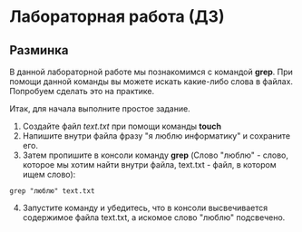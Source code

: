 # Лабораторная работа (ДЗ)

## Разминка

В данной лабораторной работе мы познакомимся с командой **grep**. При помощи данной команды вы можете искать какие-либо слова в файлах. Попробуем сделать это на практике. 

Итак, для начала выполните простое задание. 

1. Создайте файл *text.txt* при помощи команды **touch**
2. Напишите внутри файла фразу "я люблю информатику" и сохраните его.
3. Затем пропишите в консоли команду **grep** (Слово "люблю" - слово, которое мы хотим найти внутри файла, text.txt - файл, в котором ищем слово):
```
grep "люблю" text.txt 
```
4. Запустите команду и убедитесь, что в консоли высвечивается содержимое файла text.txt, а искомое слово "люблю" подсвечено. 
